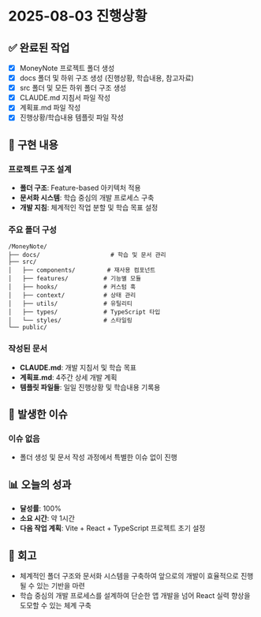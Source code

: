 # 2025-08-03 진행상황

## ✅ 완료된 작업
- [x] MoneyNote 프로젝트 폴더 생성
- [x] docs 폴더 및 하위 구조 생성 (진행상황, 학습내용, 참고자료)
- [x] src 폴더 및 모든 하위 폴더 구조 생성
- [x] CLAUDE.md 지침서 파일 작성
- [x] 계획표.md 파일 작성
- [x] 진행상황/학습내용 템플릿 파일 작성

## 🔧 구현 내용

### 프로젝트 구조 설계
- **폴더 구조**: Feature-based 아키텍처 적용
- **문서화 시스템**: 학습 중심의 개발 프로세스 구축
- **개발 지침**: 체계적인 작업 분할 및 학습 목표 설정

### 주요 폴더 구성
```
/MoneyNote/
├── docs/                    # 학습 및 문서 관리
├── src/
│   ├── components/         # 재사용 컴포넌트
│   ├── features/          # 기능별 모듈
│   ├── hooks/             # 커스텀 훅
│   ├── context/           # 상태 관리
│   ├── utils/             # 유틸리티
│   ├── types/             # TypeScript 타입
│   └── styles/            # 스타일링
└── public/
```

### 작성된 문서
- **CLAUDE.md**: 개발 지침서 및 학습 목표
- **계획표.md**: 4주간 상세 개발 계획
- **템플릿 파일들**: 일일 진행상황 및 학습내용 기록용

## 🐛 발생한 이슈
### 이슈 없음
- 폴더 생성 및 문서 작성 과정에서 특별한 이슈 없이 진행

## 📊 오늘의 성과
- **달성률**: 100%
- **소요 시간**: 약 1시간
- **다음 작업 계획**: Vite + React + TypeScript 프로젝트 초기 설정

## 💭 회고
- 체계적인 폴더 구조와 문서화 시스템을 구축하여 앞으로의 개발이 효율적으로 진행될 수 있는 기반을 마련
- 학습 중심의 개발 프로세스를 설계하여 단순한 앱 개발을 넘어 React 실력 향상을 도모할 수 있는 체계 구축